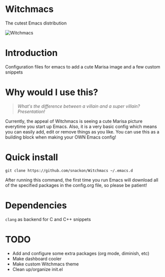 # Witchmacs
The cutest Emacs distribution

![Witchmacs](https://github.com/snackon/Witchmacs/blob/master/gnumarisa.png)

# Introduction
Configuration files for emacs to add a cute Marisa image and a few custom snippets

# Why would I use this?
>*What's the difference between a villain and a super villain? Presentation!*

Currently, the appeal of Witchmacs is seeing a cute Marisa picture everytime you start up Emacs. Also, it is a very basic config which means you can easily add, edit or remove things as you like. You can use this as a building block when making your OWN Emacs config!

# Quick install
`git clone https://github.com/snackon/Witchmacs ~/.emacs.d`

After running this command, the first time you run Emacs will download all of the specified packages in the config.org file, so please be patient!

# Dependencies
`clang` as backend for C and C++ snippets

# TODO
* Add and configure some extra packages (org mode, diminish, etc)
* Make dashboard cooler
* Make custom Witchmacs theme
* Clean up/organize init.el
